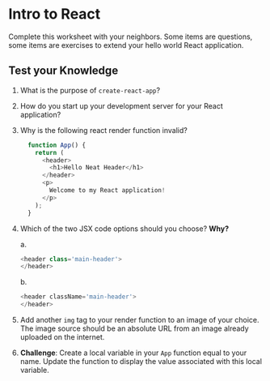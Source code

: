 # Intro to React

Complete this worksheet with your neighbors. Some items are questions, some items are exercises to extend your hello world React application.

## Test your Knowledge

1. What is the purpose of `create-react-app`?

1. How do you start up your development server for your React application?

1. Why is the following react render function invalid?

    ```JavaScript
      function App() {
        return (
          <header>
            <h1>Hello Neat Header</h1>
          </header>
          <p>
            Welcome to my React application!
          </p>
        );
      }
    ```

1. Which of the two JSX code options should you choose? **Why?**

    a.

    ```javascript
    <header class='main-header'>
    </header>
    ```

    b.

    ```javascript
    <header className='main-header'>
    </header>
    ```

1. Add another `img` tag to your render function to an image of your choice. The image source should be an absolute URL from an image already uploaded on the internet.

1. **Challenge**: Create a local variable in your `App` function equal to your name. Update the function to display the value associated with this local variable.